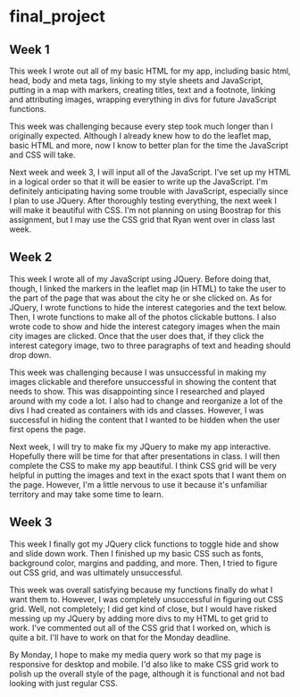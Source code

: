 # final_project

## Week 1


This week I wrote out all of my basic HTML for my app, including basic html, head, body and meta tags, linking to my style sheets and JavaScript, putting in a map with markers, creating titles, text and a footnote, linking and attributing images, wrapping everything in divs for future JavaScript functions.


This week was challenging because every step took much longer than I originally expected. Although I already knew how to do the leaflet map, basic HTML and more, now I know to better plan for the time the JavaScript and CSS will take.


Next week and week 3, I will input all of the JavaScript. I've set up my HTML in a logical order so that it will be easier to write up the JavaScript. I'm definitely anticipating having some trouble with JavaScript, especially since I plan to use JQuery. After thoroughly testing everything, the next week I will make it beautiful with CSS. I'm not planning on using Boostrap for this assignment, but I may use the CSS grid that Ryan went over in class last week.


## Week 2


This week I wrote all of my JavaScript using JQuery. Before doing that, though, I linked the markers in the leaflet map (in HTML) to take the user to the part of the page that was about the city he or she clicked on. As for JQuery, I wrote functions to hide the interest categories and the text below. Then, I wrote functions to make all of the photos clickable buttons. I also wrote code to show and hide the interest category images when the main city images are clicked. Once that the user does that, if they click the interest category image, two to three paragraphs of text and heading should drop down.


This week was challenging because I was unsuccessful in making my images clickable and therefore unsuccessful in showing the content that needs to show. This was disappointing since I researched and played around with my code a lot. I also had to change and reorganize a lot of the divs I had created as containers with ids and classes. However, I was successful in hiding the content that I wanted to be hidden when the user first opens the page.


Next week, I will try to make fix my JQuery to make my app interactive. Hopefully there will be time for that after presentations in class. I will then complete the CSS to make my app beautiful. I think CSS grid will be very helpful in putting the images and text in the exact spots that I want them on the page. However, I'm a little nervous to use it because it's unfamiliar territory and may take some time to learn.


## Week 3


This week I finally got my JQuery click functions to toggle hide and show and slide down work. Then I finished up my basic CSS such as fonts, background color, margins and padding, and more. Then, I tried to figure out CSS grid, and was ultimately unsuccessful.


This week was overall satisfying because my functions finally do what I want them to. However, I was completely unsuccessful in figuring out CSS grid. Well, not completely; I did get kind of close, but I would have risked messing up my JQuery by adding more divs to my HTML to get grid to work. I've commented out all of the CSS grid that I worked on, which is quite a bit. I'll have to work on that for the Monday deadline.

By Monday, I hope to make my media query work so that my page is responsive for desktop and mobile. I'd also like to make CSS grid work to polish up the overall style of the page, although it is functional and not bad looking with just regular CSS.
